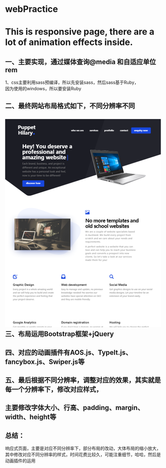 # webPractice
This is responsive page, there are a lot of animation effects inside.
===
一、主要实现，通过媒体查询@media 和自适应单位rem
---
1、css主要利用sass预编译，所以先安装sass，然后sass基于Ruby，<br>
因为使用的windows，所以要安装Ruby

二、最终网站布局格式如下，不同分辨率不同
---
![static/image](https://github.com/HilaryHA/webPractice/blob/master/static/image/wp_1.png)
三、布局运用Bootstrap框架+jQuery
---
四、对应的动画插件有AOS.js、TypeIt.js、fancybox.js、Swiper.js等
---
五、最后根据不同分辨率，调整对应的效果，其实就是每一个分辨率下，修改对应样式，<br>
---
主要修改字体大小、行高、padding、margin、width、height等
---
总结：
---
响应式页面，主要是对应不同分辨率下，部分布局的改动，大体布局的缩小放大，<br>
其中修改对应不同分辨率的样式，时间花费比较久，可能注重细节，哈哈，然后是动画插件的运用
